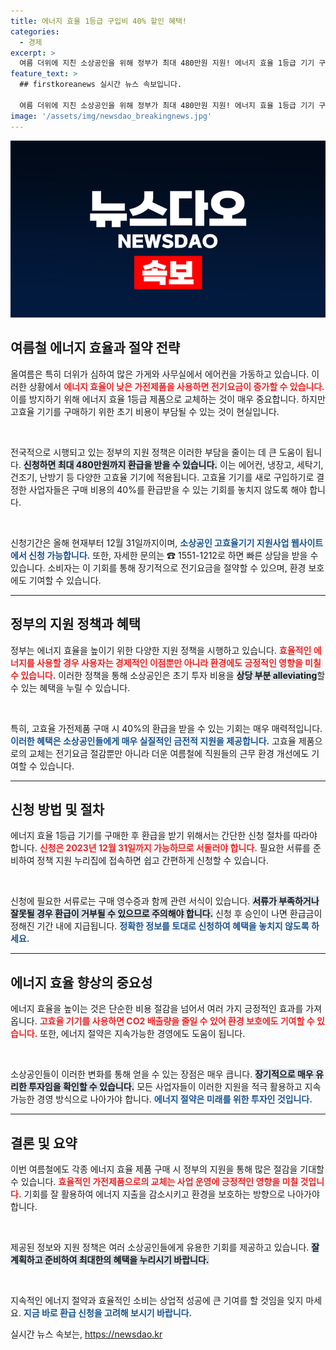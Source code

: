 ```yaml
---
title: 에너지 효율 1등급 구입비 40% 할인 혜택!
categories:
  - 경제
excerpt: >
  여름 더위에 지친 소상공인을 위해 정부가 최대 480만원 지원! 에너지 효율 1등급 기기 구매 시 40% 환급 혜택을 놓치지 마세요. 지금 바로 신청하세요!
feature_text: >
  ## firstkoreanews 실시간 뉴스 속보입니다.

  여름 더위에 지친 소상공인을 위해 정부가 최대 480만원 지원! 에너지 효율 1등급 기기 구매 시 40% 환급 혜택을 놓치지 마세요. 지금 바로 신청하세요!
image: '/assets/img/newsdao_breakingnews.jpg'
---
```


<p><img src="/assets/img/newsdao_breakingnews.jpg" alt="firstkoreanews 속보" /></p>

<h2 data-ke-size="size26">여름철 에너지 효율과 절약 전략</h2>

<p>올여름은 특히 더위가 심하여 많은 가게와 사무실에서 에어컨을 가동하고 있습니다. 이러한 상황에서 <b><span style="color: #ee2323;">에너지 효율이 낮은 가전제품을 사용하면 전기요금이 증가할 수 있습니다.</span></b> 이를 방지하기 위해 에너지 효율 1등급 제품으로 교체하는 것이 매우 중요합니다. 하지만 고효율 기기를 구매하기 위한 초기 비용이 부담될 수 있는 것이 현실입니다. </p>

<p data-ke-size="size16">&nbsp;</p>

<p>전국적으로 시행되고 있는 정부의 지원 정책은 이러한 부담을 줄이는 데 큰 도움이 됩니다. <b><span style="background-color: #21538527;">신청하면 최대 480만원까지 환급을 받을 수 있습니다.</span></b> 이는 에어컨, 냉장고, 세탁기, 건조기, 난방기 등 다양한 고효율 기기에 적용됩니다. 고효율 기기를 새로 구입하기로 결정한 사업자들은 구매 비용의 40%를 환급받을 수 있는 기회를 놓치지 않도록 해야 합니다. </p>

<p data-ke-size="size16">&nbsp;</p>

<p>신청기간은 올해 현재부터 12월 31일까지이며, <b><span style="color: #1a5490;">소상공인 고효율기기 지원사업 웹사이트에서 신청 가능합니다.</span></b> 또한, 자세한 문의는 ☎ 1551-1212로 하면 빠른 상담을 받을 수 있습니다. 소비자는 이 기회를 통해 장기적으로 전기요금을 절약할 수 있으며, 환경 보호에도 기여할 수 있습니다.</p>

<hr />

<h2 data-ke-size="size26">정부의 지원 정책과 혜택</h2>

<p>정부는 에너지 효율을 높이기 위한 다양한 지원 정책을 시행하고 있습니다. <b><span style="color: #ee2323;">효율적인 에너지를 사용할 경우 사용자는 경제적인 이점뿐만 아니라 환경에도 긍정적인 영향을 미칠 수 있습니다.</span></b> 이러한 정책을 통해 소상공인은 초기 투자 비용을 <b><span style="background-color: #21538527;">상당 부분 alleviating</span></b>할 수 있는 혜택을 누릴 수 있습니다. </p>

<p data-ke-size="size16">&nbsp;</p>

<p>특히, 고효율 가전제품 구매 시 40%의 환급을 받을 수 있는 기회는 매우 매력적입니다. <b><span style="color: #1a5490;">이러한 혜택은 소상공인들에게 매우 실질적인 금전적 지원을 제공합니다.</span></b> 고효율 제품으로의 교체는 전기요금 절감뿐만 아니라 더운 여름철에 직원들의 근무 환경 개선에도 기여할 수 있습니다.</p>

<hr />

<h2 data-ke-size="size26">신청 방법 및 절차</h2>

<p>에너지 효율 1등급 기기를 구매한 후 환급을 받기 위해서는 간단한 신청 절차를 따라야 합니다. <b><span style="color: #ee2323;">신청은 2023년 12월 31일까지 가능하므로 서둘러야 합니다.</span></b> 필요한 서류를 준비하여 정책 지원 누리집에 접속하면 쉽고 간편하게 신청할 수 있습니다.</p>

<p data-ke-size="size16">&nbsp;</p>

<p>신청에 필요한 서류로는 구매 영수증과 함께 관련 서식이 있습니다. <b><span style="background-color: #21538527;">서류가 부족하거나 잘못될 경우 환급이 거부될 수 있으므로 주의해야 합니다.</span></b> 신청 후 승인이 나면 환급금이 정해진 기간 내에 지급됩니다. <b><span style="color: #1a5490;">정확한 정보를 토대로 신청하여 혜택을 놓치지 않도록 하세요.</span></b></p>

<hr />

<h2 data-ke-size="size26">에너지 효율 향상의 중요성</h2>

<p>에너지 효율을 높이는 것은 단순한 비용 절감을 넘어서 여러 가지 긍정적인 효과를 가져옵니다. <b><span style="color: #ee2323;">고효율 기기를 사용하면 CO2 배출량을 줄일 수 있어 환경 보호에도 기여할 수 있습니다.</span></b> 또한, 에너지 절약은 지속가능한 경영에도 도움이 됩니다.</p>

<p data-ke-size="size16">&nbsp;</p>

<p>소상공인들이 이러한 변화를 통해 얻을 수 있는 장점은 매우 큽니다. <b><span style="background-color: #21538527;">장기적으로 매우 유리한 투자임을 확인할 수 있습니다.</span></b> 모든 사업자들이 이러한 지원을 적극 활용하고 지속가능한 경영 방식으로 나아가야 합니다. <b><span style="color: #1a5490;">에너지 절약은 미래를 위한 투자인 것입니다.</span></b></p>

<hr />

<h2 data-ke-size="size26">결론 및 요약</h2>

<p>이번 여름철에도 각종 에너지 효율 제품 구매 시 정부의 지원을 통해 많은 절감을 기대할 수 있습니다. <b><span style="color: #ee2323;">효율적인 가전제품으로의 교체는 사업 운영에 긍정적인 영향을 미칠 것입니다.</span></b> 기회를 잘 활용하여 에너지 지출을 감소시키고 환경을 보호하는 방향으로 나아가야 합니다.</p>

<p data-ke-size="size16">&nbsp;</p>

<p>제공된 정보와 지원 정책은 여러 소상공인들에게 유용한 기회를 제공하고 있습니다. <b><span style="background-color: #21538527;">잘 계획하고 준비하여 최대한의 혜택을 누리시기 바랍니다.</span></b> </p>

<p data-ke-size="size16">&nbsp;</p>

<p>지속적인 에너지 절약과 효율적인 소비는 상업적 성공에 큰 기여를 할 것임을 잊지 마세요. <b><span style="color: #1a5490;">지금 바로 환급 신청을 고려해 보시기 바랍니다.</span></b></p>
실시간 뉴스 속보는, <a href="https://newsdao.kr" rel="dofollow">https://newsdao.kr</a>


